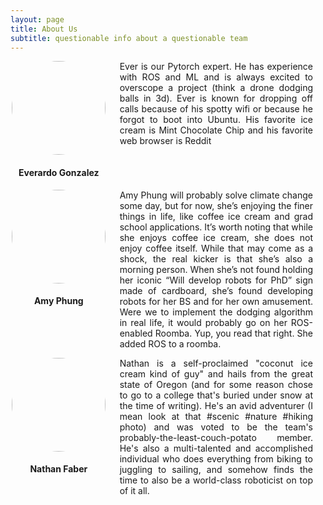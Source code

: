```yaml
---
layout: page
title: About Us
subtitle: questionable info about a questionable team
---
```


<style>
.grid {
  display: flex;
}
.single-col {
  flex: 1;
  align-items: center;
}
.single-col:last-child {
  margin-left: 20px;
  margin-right: 20px;
}
.double-col {
  flex: 2;
}
.double-col:last-child {
  margin-left: 20px;
  margin-right: 20px;
}

.image-cropper {
  width: 150px;
  height: 150px;
  position: relative;
  overflow: hidden;
  border-radius: 50%;
}
.content p{
    margin-top: 0
}
img {
  display: inline;
  margin: 0 auto;
  height: 100%;
  width: auto;
}
</style>

<div class="grid">
    <div class="single-col">
       <div class="content">
          <center>
            <div class="image-cropper">
              <img src="/ml_comprobofinal/img/ever.jpeg" class="rounded" />
            </div>
           <h4> Everardo Gonzalez </h4>
          </center>
       </div>
    </div>
    <div class="double-col">
       <div class="content">
           <center>
               <p align="justify">
Ever is our Pytorch expert. He has experience with ROS and ML and is always excited to overscope a project (think a drone dodging balls in 3d). Ever is known for dropping off calls because of his spotty wifi or because he forgot to boot into Ubuntu. His favorite ice cream is Mint Chocolate Chip and his favorite web browser is Reddit 
</p>
           </center>
       </div>
    </div>
</div>

<div class="grid">
    <div class="single-col">
       <div class="content">
           <center>
              <div class="image-cropper">
                <img src="https://scontent-lga3-1.xx.fbcdn.net/v/t1.0-9/32294635_585371581835256_5209477485288226816_o.jpg?_nc_cat=103&ccb=2&_nc_sid=09cbfe&_nc_ohc=GAFNbzQ27uQAX_dNMLA&_nc_ht=scontent-lga3-1.xx&oh=71c91359cdb2009890f4a7953023e9d5&oe=60008892" class="rounded" />
              </div>
             <h4> Amy Phung </h4>
           </center>
       </div>
    </div>
    <div class="double-col">
       <div class="content">
           <center>
               <p align="justify" margin-top:0>
Amy Phung will probably solve climate change some day, but for now, she’s enjoying the finer things in life, like coffee ice cream and grad school applications. It’s worth noting that while she enjoys coffee ice cream, she does not enjoy coffee itself. While that may come as a shock, the real kicker is that she’s also a morning person. When she’s not found holding her iconic “Will develop robots for PhD” sign made of cardboard, she’s found developing robots for her BS and for her own amusement. Were we to implement the dodging algorithm in real life, it would probably go on her ROS-enabled Roomba. Yup, you read that right. She added ROS to a roomba.
</p>
           </center>
       </div>
    </div>
</div>

<div class="grid">
    <div class="single-col">
       <div class="content">
           <center>
              <div class="image-cropper">
                <img src="/ml_comprobofinal/img/nathan.jpg" class="rounded" />
              </div>
             <h4> Nathan Faber </h4>
           </center>
       </div>
    </div>
    <div class="double-col">
       <div class="content">
           <center>
 <p align="justify"> Nathan is a self-proclaimed "coconut ice cream kind of guy" and hails from the great state of Oregon (and for some reason chose to go to a college that's buried under snow at the time of writing). He's an avid adventurer (I mean look at that #scenic #nature #hiking photo) and was voted to be the team's probably-the-least-couch-potato member. He's also a multi-talented and accomplished individual who does everything from biking to juggling to sailing, and somehow finds the time to also be a world-class roboticist on top of it all.</p>
           </center>
       </div>
    </div>
</div>
 
